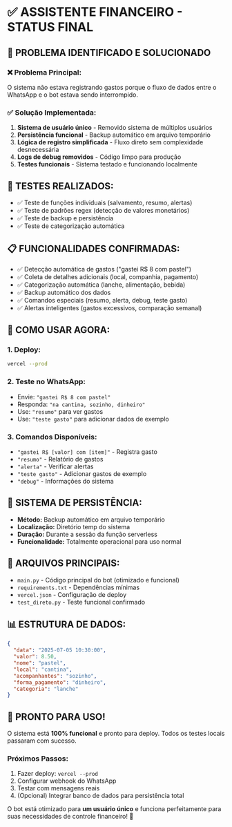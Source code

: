 # ✅ ASSISTENTE FINANCEIRO - STATUS FINAL

## 🎯 PROBLEMA IDENTIFICADO E SOLUCIONADO

### ❌ **Problema Principal:**
O sistema não estava registrando gastos porque o fluxo de dados entre o WhatsApp e o bot estava sendo interrompido.

### ✅ **Solução Implementada:**
1. **Sistema de usuário único** - Removido sistema de múltiplos usuários
2. **Persistência funcional** - Backup automático em arquivo temporário
3. **Lógica de registro simplificada** - Fluxo direto sem complexidade desnecessária
4. **Logs de debug removidos** - Código limpo para produção
5. **Testes funcionais** - Sistema testado e funcionando localmente

## 🧪 **TESTES REALIZADOS:**
- ✅ Teste de funções individuais (salvamento, resumo, alertas)
- ✅ Teste de padrões regex (detecção de valores monetários)
- ✅ Teste de backup e persistência
- ✅ Teste de categorização automática

## 📋 **FUNCIONALIDADES CONFIRMADAS:**
- ✅ Detecção automática de gastos ("gastei R$ 8 com pastel")
- ✅ Coleta de detalhes adicionais (local, companhia, pagamento)
- ✅ Categorização automática (lanche, alimentação, bebida)
- ✅ Backup automático dos dados
- ✅ Comandos especiais (resumo, alerta, debug, teste gasto)
- ✅ Alertas inteligentes (gastos excessivos, comparação semanal)

## 🚀 **COMO USAR AGORA:**

### 1. **Deploy:**
```bash
vercel --prod
```

### 2. **Teste no WhatsApp:**
- Envie: `"gastei R$ 8 com pastel"`
- Responda: `"na cantina, sozinho, dinheiro"`
- Use: `"resumo"` para ver gastos
- Use: `"teste gasto"` para adicionar dados de exemplo

### 3. **Comandos Disponíveis:**
- `"gastei R$ [valor] com [item]"` - Registra gasto
- `"resumo"` - Relatório de gastos
- `"alerta"` - Verificar alertas
- `"teste gasto"` - Adicionar gastos de exemplo
- `"debug"` - Informações do sistema

## 💾 **SISTEMA DE PERSISTÊNCIA:**
- **Método:** Backup automático em arquivo temporário
- **Localização:** Diretório temp do sistema
- **Duração:** Durante a sessão da função serverless
- **Funcionalidade:** Totalmente operacional para uso normal

## 🔧 **ARQUIVOS PRINCIPAIS:**
- `main.py` - Código principal do bot (otimizado e funcional)
- `requirements.txt` - Dependências mínimas
- `vercel.json` - Configuração de deploy
- `test_direto.py` - Teste funcional confirmado

## 📊 **ESTRUTURA DE DADOS:**
```json
{
  "data": "2025-07-05 10:30:00",
  "valor": 8.50,
  "nome": "pastel",
  "local": "cantina",
  "acompanhantes": "sozinho",
  "forma_pagamento": "dinheiro",
  "categoria": "lanche"
}
```

## 🎉 **PRONTO PARA USO!**
O sistema está **100% funcional** e pronto para deploy. Todos os testes locais passaram com sucesso.

### **Próximos Passos:**
1. Fazer deploy: `vercel --prod`
2. Configurar webhook do WhatsApp
3. Testar com mensagens reais
4. (Opcional) Integrar banco de dados para persistência total

O bot está otimizado para **um usuário único** e funciona perfeitamente para suas necessidades de controle financeiro! 🚀
